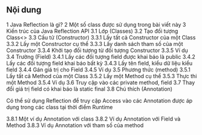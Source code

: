 ## Nội dung

1 Java Reflection là gì?
2 Một số class được sử dụng trong bài viết này
3 Kiến trúc của Java Reflection API
3.1 Lớp (Classes)
3.2 Tạo đối tượng Class<>
3.3 Cấu tử (Constructor)
3.3.1 Lấy tất cả Constructor của một Class
3.3.2 Lấy một Constructor cụ thể
3.3.3 Lấy danh sách tham số của một Constructor
3.3.4 Khởi tạo đối tượng từ đối tượng Constructor
3.3.5 Ví dụ
3.4 Trường (Field)
3.4.1 Lấy các đối tượng field được khai báo là public
3.4.2 Lấy các đối tượng field khai báo bất kỳ
3.4.3 Lấy tên field, kiểu dữ liệu kiểu field
3.4.4 Gán giá trị cho Field
3.4.5 Ví dụ
3.5 Phương thức (method)
3.5.1 Lấy tất cả Method của một Class
3.5.2 Lấy một Method cụ thể
3.5.3 Thực thi một Method
3.5.4 Ví dụ
3.6 Truy cập vào các private method, field
3.7 Thay đổi giá trị field có khai báo là static final
3.8 Chú thích (Annotation)

Có thể sử dụng Reflection để truy cập Access vào các Annotation được áp dụng trong các class tại thời điểm Runtime



3.8.1 Một ví dụ Annotation với class
3.8.2 Ví dụ Annotation với Field và Method
3.8.3 Ví dụ Annotation với tham số của method
